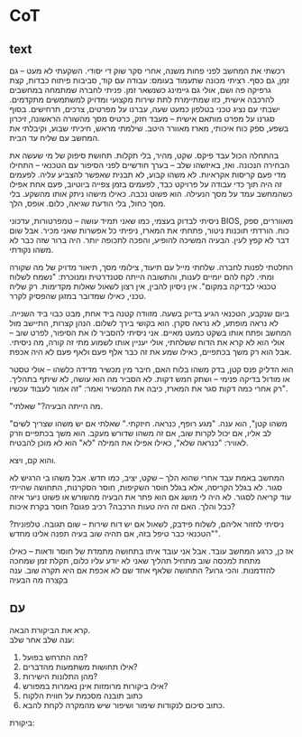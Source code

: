 # CoT

## text

רכשתי את המחשב לפני פחות משנה, אחרי סקר שוק די יסודי. השקעתי לא מעט – גם זמן, גם כסף. רציתי מכונה שתעמוד בעומס: עבודה עם קוד, סביבות פיתוח כבדות, קצת גרפיקה פה ושם, אולי גם גיימינג כשנשאר זמן. פניתי לחברה שמתמחה במחשבים להרכבה אישית, כזו שמתיימרת לתת שירות מקצועי ומדויק למשתמשים מתקדמים. ישבתי עם נציג טכני בטלפון כמעט שעה, עברנו על מפרטים, צרכים, תרחישים. בסוף סגרנו על מפרט מותאם אישית – מעבד חזק, כרטיס מסך מהשורה הראשונה, זיכרון בשפע, ספק כוח איכותי, מארז מאוורר היטב. שילמתי מראש, חיכיתי שבוע, וקיבלתי את המחשב עם שליח עד הבית.

בהתחלה הכול עבד פיקס. שקט, מהיר, בלי תקלות. תחושת סיפוק של מי שעשה את הבחירה הנכונה. ואז, באיזשהו שלב – בערך חודשיים לפני הסיפור עם הטכנאי – התחילו מדי פעם קריסות אקראיות. לא משהו קבוע, לא תבנית שאפשר להצביע עליה. לפעמים זה היה תוך כדי עבודה על פרויקט כבד, לפעמים בזמן צפייה ביוטיוב, פעם אחת אפילו כשהמחשב עמד על מסך הנעילה. הוא פשוט נכבה. כאילו מישהו ניתק אותו מהשקע. בלי מסך כחול, בלי הודעת שגיאה, כלום. אופס, הלך.

ניסיתי לבדוק בעצמי, כמו שאני תמיד עושה – טמפרטורות, עדכוני BIOS, מאווררים, ספק כוח. הורדתי תוכנות ניטור, פתחתי את המארז, ניפיתי כל אפשרות שאני מכיר. אבל שום דבר לא קפץ לעין. הבעיה המשיכה להופיע, והפכה לתכופה יותר. היה ברור שזה כבר לא משהו נקודתי.

החלטתי לפנות לחברה. שלחתי מייל עם תיעוד, צילומי מסך, תיאור מדויק של מה שקורה ומתי. לקח להם יומיים לענות, והתשובה הייתה סטנדרטית ומנוכרת: "נשמח לשלוח טכנאי לבדיקה במקום". אין ניסיון להבין, אין רצון לשאול שאלות מקדימות. רק שליח טכני, כאילו שמדובר במזגן שהפסיק לקרר.

ביום שנקבע, הטכנאי הגיע בדיוק בשעה. מזוודה קטנה ביד אחת, מבט כבוי ביד השנייה. לא נראה מופתע, לא נראה סקרן. הוא בקושי בירך לשלום. הנהן קצרות, התיישב מול המחשב ופתח אותו בשקט כמעט מאיים. אני ניסיתי להסביר לו את הסיפור, לפרט שוב – אולי הוא לא קרא את הדוח ששלחתי, אולי יעניין אותו לשמוע מתי זה קורה, מה ניסיתי. אבל הוא רק משך בכתפיים, כאילו שמע את זה כבר אלף פעם ולאף פעם לא היה אכפת.

הוא הדליק פנס קטן, בדק משהו בלוח האם, חיבר מין מכשיר מדידה כלשהו – אולי טסטר או מודול בדיקה פנימי – ושתק חמש דקות. לא הסביר מה הוא עושה, לא שיתף בתהליך. רק אחרי כמה דקות סגר את המארז, כיבה את המכשיר ואמר: "זה אמור לעבוד עכשיו".

"מה הייתה הבעיה?" שאלתי.

"משהו קטן", הוא ענה. "מגע רופף, כנראה. חיזקתי."
שאלתי אם יש משהו שצריך לשים לב אליו, אם יכול לקרות שוב, אם זה משהו שדורש מעקב.
הוא משך בכתפיים וזרק לאוויר: "כנראה שלא", כאילו אפילו את המילה "לא" הוא לא מוכן להבטיח.

והוא קם, ויצא.

המחשב באמת עבד אחרי שהוא הלך – שקט, יציב, כמו חדש. אבל משהו בי הרגיש לא סגור. לא בגלל הקריסה, אלא בגלל חוסר השקיפות, חוסר הסקרנות, התחושה שהייתי עוד קריאה לסגור. לא היה לי מושג אם הוא פתר את הבעיה מהשורש או פשוט ניער איזה כבל והלך. האם זה היה טעות הרכבה? רכיב פגום? חוסר בקרת איכות?

ניסיתי לחזור אליהם, לשלוח פידבק, לשאול אם יש דוח שירות – שום תגובה. טלפונית? "הטכנאי כבר טיפל בזה, אם תהיה שוב בעיה תפנה אלינו מחדש".

אז כן, כרגע המחשב עובד. אבל אני עובד איתו בתחושה מתמדת של חוסר ודאות – כאילו מתחת למכסה שוב מתחיל תהליך שאני לא יודע עליו כלום, תקלת זמן שמחכה להזדמנות. והכי גרוע? התחושה שלאף אחד שם לא אכפת אם היא תקרה שוב.
ענה בקצרה מה הבעיה

## עם

קרא את הביקורת הבאה.  
ענה שלב אחר שלב:

1. מה התרחש בפועל?
2. אילו תחושות משתמעות מהדברים?
3. מהן התלונות הישירות?
4. אילו ביקורות מרומזות אינן נאמרות במפורש?
5. כתוב תובנה מסכמת על חווית הלקוח
6. כתוב סיכום לנקודות שימור ושיפור שיש מהמקרה לקחת להבא.

ביקורת:
